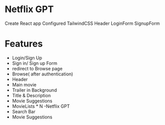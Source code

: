 # Netflix GPT
Create React app
Configured TailwindCSS
Header
LoginForm
SignupForm


# Features
- Login/Sign Up
 - Sign in/ Sign up Form
 - redirect to Browse page
- Browse( after authentication)
 - Header
 - Main movie
  - Trailer in Background
  - Title & Description
  - Movie Suggestions
   - MovieLists * N
-Netflix GPT
 - Search Bar
 - Movie Suggestions